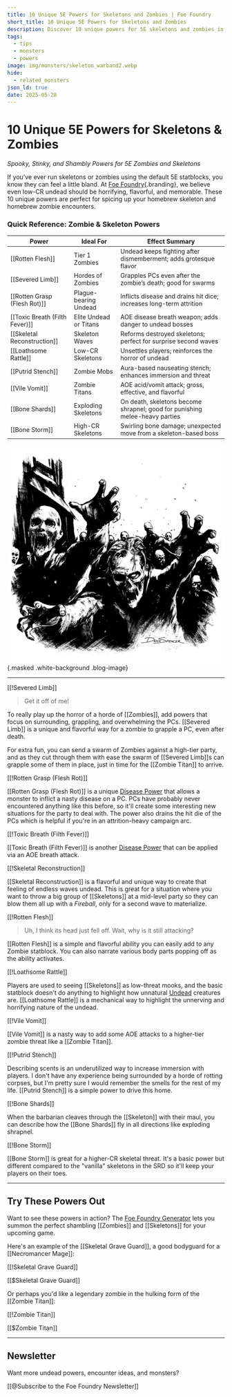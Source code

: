 ```yaml
---
title: 10 Unique 5E Powers for Skeletons and Zombies | Foe Foundry
short_title: 10 Unique 5E Powers for Skeletons and Zombies
description: Discover 10 unique powers for 5E skeletons and zombies in your next undead encounter. Perfect for Dungeon Masters looking to add horror, disease, and dread to their tabletop RPG battles.
tags:
  - tips
  - monsters
  - powers
image: img/monsters/skeleton_warband2.webp
hide:
  - related_monsters
json_ld: true
date: 2025-05-28
---
```


# 10 Unique 5E Powers for Skeletons & Zombies

*Spooky, Stinky, and Shambly Powers for 5E Zombies and Skeletons*

If you’ve ever run skeletons or zombies using the default 5E statblocks, you know they can feel a little bland. At [Foe Foundry](../index.md){.branding}, we believe even low-CR undead should be horrifying, flavorful, and memorable. These 10 unique powers are perfect for spicing up your homebrew skeleton and homebrew zombie encounters.

### Quick Reference: Zombie & Skeleton Powers

| Power                        | Ideal For               | Effect Summary                                                                 |
|-----------------------------|--------------------------|--------------------------------------------------------------------------------|
| [[Rotten Flesh]]            | Tier 1 Zombies           | Undead keeps fighting after dismemberment; adds grotesque flavor               |
| [[Severed Limb]]            | Hordes of Zombies        | Grapples PCs even after the zombie’s death; good for swarms                    |
| [[Rotten Grasp (Flesh Rot)]]| Plague-bearing Undead    | Inflicts disease and drains hit dice; increases long-term attrition            |
| [[Toxic Breath (Filth Fever)]]| Elite Undead or Titans | AOE disease breath weapon; adds danger to undead bosses                        |
| [[Skeletal Reconstruction]] | Skeleton Waves           | Reforms destroyed skeletons; perfect for surprise second waves                 |
| [[Loathsome Rattle]]        | Low-CR Skeletons         | Unsettles players; reinforces the horror of undead                             |
| [[Putrid Stench]]           | Zombie Mobs              | Aura-based nauseating stench; enhances immersion and threat                    |
| [[Vile Vomit]]              | Zombie Titans            | AOE acid/vomit attack; gross, effective, and flavorful                         |
| [[Bone Shards]]             | Exploding Skeletons      | On death, skeletons become shrapnel; good for punishing melee-heavy parties    |
| [[Bone Storm]]              | High-CR Skeletons        | Swirling bone damage; unexpected move from a skeleton-based boss               |


![A horde of zombies swarms the players](../img/monsters/zombie_horde.webp){.masked .white-background .blog-image}

---

[[!Severed Limb]]

> Get it off of me!

To really play up the horror of a horde of [[Zombies]], add powers that focus on surrounding, grappling, and overwhelming the PCs. [[Severed Limb]] is a unique and flavorful way for a zombie to grapple a PC, even after death.  

For extra fun, you can send a swarm of Zombies against a high-tier party, and as they cut through them with ease the swarm of [[Severed Limb]]s can grapple some of them in place, just in time for the [[Zombie Titan]] to arrive.

[[!Rotten Grasp (Flesh Rot)]]

[[Rotten Grasp (Flesh Rot)]] is a unique [Disease Power](../powers/disease.md) that allows a monster to inflict a nasty disease on a PC. PCs have probably never encountered anything like this before, so it'll create some interesting new situations for the party to deal with. The power also drains the hit die of the PCs which is helpful if you're in an attrition-heavy campaign arc.

[[!Toxic Breath (Filth Fever)]]

[[Toxic Breath (Filth Fever)]] is another [Disease Power](../powers/disease.md) that can be applied via an AOE breath attack.

[[!Skeletal Reconstruction]]

[[Skeletal Reconstruction]] is a flavorful and unique way to create that feeling of endless waves undead. This is great for a situation where you want to throw a big group of [[Skeletons]] at a mid-level party so they can blow them all up with a *Fireball*, only for a second wave to materialize.

[[!Rotten Flesh]]

> Uh, I think its head just fell off. Wait, why is it still attacking?

[[Rotten Flesh]] is a simple and flavorful ability you can easily add to any Zombie statblock. You can also narrate various body parts popping off as the ability activates.

[[!Loathsome Rattle]]

Players are used to seeing [[Skeletons]] as low-threat mooks, and the basic statblock doesn't do anything to highlight how unnatural [Undead](../families/undead.md) creatures are. [[Loathsome Rattle]] is a mechanical way to highlight the unnerving and horrifying nature of the undead.

[[!Vile Vomit]]

[[Vile Vomit]] is a nasty way to add some AOE attacks to a higher-tier zombie threat like a [[Zombie Titan]].

[[!Putrid Stench]]

Describing scents is an underutilized way to increase immersion with players. I don't have any experience being surrounded by a horde of rotting corpses, but I'm pretty sure I would remember the smells for the rest of my life. [[Putrid Stench]] is a simple power to drive this home.

[[!Bone Shards]]

When the barbarian cleaves through the [[Skeleton]] with their maul, you can describe how the [[Bone Shards]] fly in all directions like exploding shrapnel.

[[!Bone Storm]]

[[Bone Storm]] is great for a higher-CR skeletal threat. It's a basic power but different compared to the "vanilla" skeletons in the SRD so it'll keep your players on their toes.

---

## Try These Powers Out

Want to see these powers in action? The [Foe Foundry Generator](../generate.md) lets you summon the perfect shambling [[Zombies]] and [[Skeletons]] for your upcoming game.  

Here's an example of the [[Skeletal Grave Guard]], a good bodyguard for a [[Necromancer Mage]]:

[[!Skeletal Grave Guard]]

[[$Skeletal Grave Guard]]

Or perhaps you'd like a legendary zombie in the hulking form of the [[Zombie Titan]]:

[[!Zombie Titan]]

[[$Zombie Titan]]

---

## Newsletter

Want more undead powers, encounter ideas, and monsters?

[[@Subscribe to the Foe Foundry Newsletter]]

